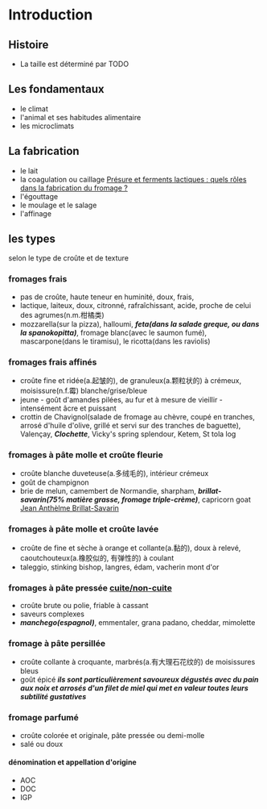 # Introduction
## Histoire
- La taille est déterminé par TODO

## Les fondamentaux
- le climat
- l'animal et ses habitudes alimentaire
- les microclimats

## La fabrication
- le lait
- la coagulation ou caillage
[Présure et ferments lactiques : quels rôles dans la fabrication du fromage ?](https://www.produits-laitiers.com/presure-et-ferments-lactiques-quels-roles-dans-la-fabrication-du-fromage/)
- l'égouttage
- le moulage et le salage
- l'affinage

## les types
selon le type de croûte et de texture
### fromages frais
- pas de croûte, haute teneur en huminité, doux, frais,
- lactique, laiteux, doux, citronné, rafraîchissant, acide, proche de celui des agrumes(n.m.柑橘类)
- mozzarella(sur la pizza), halloumi, ***feta(dans la salade greque, ou dans la spanokopitta)***, fromage blanc(avec le saumon fumé), mascarpone(dans le tiramisu), le ricotta(dans les raviolis)
### fromages frais affinés
- croûte fine et ridée(a.起皱的), de granuleux(a.颗粒状的) à crémeux, moisissure(n.f.霉) blanche/grise/bleue
- jeune - goût d'amandes pilées, au fur et à mesure de vieillir - intensément âcre et puissant
- crottin de Chavignol(salade de fromage au chèvre, coupé en tranches, arrosé d'huile d'olive, grillé et servi sur des tranches de baguette), Valençay, ***Clochette***, Vicky's spring splendour, Ketem, St tola log
### fromages à pâte molle et croûte fleurie
- croûte blanche duveteuse(a.多绒毛的), intérieur crémeux
- goût de champignon
- brie de melun, camembert de Normandie, sharpham, ***brillat-savarin(75% matière grasse, fromage triple-crème)***, capricorn goat 
[Jean Anthèlme Brillat-Savarin](https://zhuanlan.zhihu.com/p/139975058)
### fromages à pâte molle et croûte lavée
- croûte de fine et sèche à orange et collante(a.黏的), doux à relevé, caoutchouteux(a.橡胶似的, 有弹性的) à coulant
- taleggio, stinking bishop, langres, édam, vacherin mont d'or
### fromages à pâte pressée [cuite/non-cuite](https://laboxfromage.fr/blog/fromages-a-pate-pressee/)
- croûte brute ou polie, friable à cassant
- saveurs complexes
- ***manchego(espagnol)***, emmentaler, grana padano, cheddar, mimolette
### fromage à pâte persillée
- croûte collante à croquante, marbrés(a.有大理石花纹的) de moisissures bleus
- goût épicé
***ils sont particulièrement savoureux dégustés avec du pain aux noix et arrosés d'un filet de miel qui met en valeur toutes leurs subtilité gustatives***
### fromage parfumé
- croûte colorée et originale, pâte pressée ou demi-molle
- salé ou doux

#### dénomination et appellation d'origine
- AOC
- DOC
- IGP



